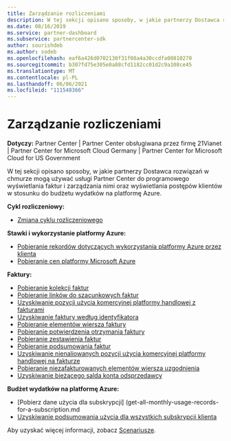 ```yaml
---
title: Zarządzanie rozliczeniami
description: W tej sekcji opisano sposoby, w jakie partnerzy Dostawca rozwiązań w chmurze mogą używać usługi Partner Center do programowego wyświetlania faktur i zarządzania nimi oraz wyświetlania postępów klientów w stosunku do budżetu wydatków na platformę Azure.
ms.date: 08/16/2019
ms.service: partner-dashboard
ms.subservice: partnercenter-sdk
author: sourishdeb
ms.author: sodeb
ms.openlocfilehash: eaf6a426d0702130f31f08a4a30ccdfa00810270
ms.sourcegitcommit: b307fd75e305e0a88cfd1182cc01d2c9a108ce45
ms.translationtype: MT
ms.contentlocale: pl-PL
ms.lasthandoff: 06/06/2021
ms.locfileid: "111548366"
---
```

# <a name="manage-billing"></a>Zarządzanie rozliczeniami

**Dotyczy:** Partner Center | Partner Center obsługiwana przez firmę 21Vianet | Partner Center for Microsoft Cloud Germany | Partner Center for Microsoft Cloud for US Government

W tej sekcji opisano sposoby, w jakie partnerzy Dostawca rozwiązań w chmurze mogą używać usługi Partner Center do programowego wyświetlania faktur i zarządzania nimi oraz wyświetlania postępów klientów w stosunku do budżetu wydatków na platformę Azure.

**Cykl rozliczeniowy:**
- [Zmiana cyklu rozliczeniowego](change-the-billing-cycle.md)

**Stawki i wykorzystanie platformy Azure:**
- [Pobieranie rekordów dotyczących wykorzystania platformy Azure przez klienta](get-a-customer-s-utilization-record-for-azure.md)
- [Pobieranie cen platformy Microsoft Azure](get-prices-for-microsoft-azure.md)

**Faktury:**
- [Pobieranie kolekcji faktur](get-a-collection-of-invoices.md)
- [Pobieranie linków do szacunkowych faktur](get-invoice-estimate-links.md)
- [Uzyskiwanie pozycji użycia komercyjnej platformy handlowej z fakturami](get-invoice-billed-consumption-lineitems.md)
- [Uzyskiwanie faktury według identyfikatora](get-invoice-by-id.md)
- [Pobieranie elementów wiersza faktury](get-invoiceline-items.md)
- [Pobieranie potwierdzenia otrzymania faktury](get-invoice-receipt-statement.md)
- [Pobieranie zestawienia faktur](get-invoice-statement.md)
- [Pobieranie podsumowania faktur](get-invoice-summaries.md)
- [Uzyskiwanie nienaliowanych pozycji użycia komercyjnej platformy handlowej na fakturze](get-invoice-unbilled-consumption-lineitems.md)
- [Pobieranie niezafakturowanych elementów wiersza uzgodnienia](get-invoice-unbilled-recon-lineitems.md)
- [Uzyskiwanie bieżącego salda konta odsprzedawcy](get-the-reseller-s-current-account-balance.md)

**Budżet wydatków na platformę Azure:**
- [Pobierz dane użycia dla subskrypcji] (get-all-monthly-usage-records-for-a-subscription.md
- [Uzyskiwanie podsumowania użycia dla wszystkich subskrypcji klienta](get-a-customer-usage-summary.md)

Aby uzyskać więcej informacji, zobacz [Scenariusze](scenarios.md).
